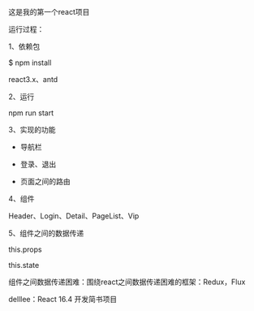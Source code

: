 这是我的第一个react项目

运行过程：

1、依赖包

$ npm install

react3.x、antd

2、运行

npm run start

3、实现的功能

- 导航栏

- 登录、退出

- 页面之间的路由

4、组件

Header、Login、Detail、PageList、Vip

5、组件之间的数据传递

this.props

this.state

组件之间数据传递困难：围绕react之间数据传递困难的框架：Redux，Flux

delllee：React 16.4 开发简书项目

